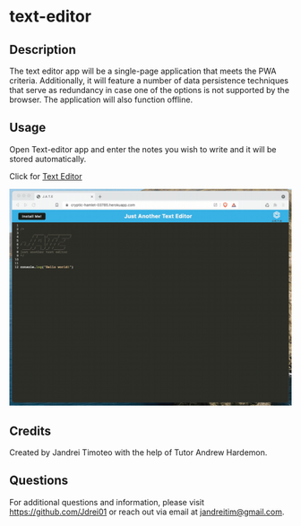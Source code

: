 # text-editor

## Description
The text editor app will be a single-page application that meets the PWA criteria. Additionally, it will feature a number of data persistence techniques that serve as redundancy in case one of the options is not supported by the browser. The application will also function offline.

## Usage
Open Text-editor app and enter the notes you wish to write and it will be stored automatically.

Click for [Text Editor](https://text-editor-coding-05b8e13e1fa1.herokuapp.com/)

![Demonstration of the application being used in the browser and then installed.](./Assets/00-demo.gif)

## Credits
​Created by Jandrei Timoteo with the help of Tutor Andrew Hardemon.
​
## Questions
For additional questions and information, please visit https://github.com/Jdrei01
or reach out via email at jandreitim@gmail.com.
